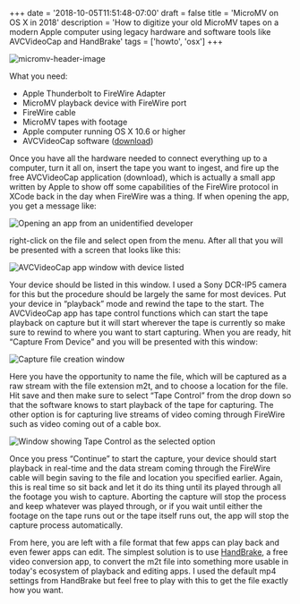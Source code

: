 +++
date = '2018-10-05T11:51:48-07:00'
draft = false
title = 'MicroMV on OS X in 2018'
description = 'How to digitize your old MicroMV tapes on a modern Apple computer using legacy hardware and software tools like AVCVideoCap and HandBrake'
tags = ['howto', 'osx']
+++

![micromv-header-image](/images/micromv-on-osx-in-2018/micromv-header.png)

What you need:
- Apple Thunderbolt to FireWire Adapter
- MicroMV playback device with FireWire port
- FireWire cable
- MicroMV tapes with footage
- Apple computer running OS X 10.6 or higher
- AVCVideoCap software ([download](https://nofile.io/f/mNaGHHh9297/AVCVideoCap.app.zip))

Once you have all the hardware needed to connect everything up to a computer, turn it all on, insert the tape you want to ingest, and fire up the free AVCVideoCap application (download), which is actually a small app written by Apple to show off some capabilities of the FireWire protocol in XCode back in the day when FireWire was a thing. If when opening the app, you get a message like:

![Opening an app from an unidentified developer](/images/micromv-on-osx-in-2018/micromv-warning-screenshot.png)

right-click on the file and select open from the menu. After all that you will be presented with a screen that looks like this:

![AVCVideoCap app window with device listed](/images/micromv-on-osx-in-2018/micromv-device-list.png)

Your device should be listed in this window. I used a Sony DCR-IP5 camera for this but the procedure should be largely the same for most devices. Put your device in “playback” mode and rewind the tape to the start. The AVCVideoCap app has tape control functions which can start the tape playback on capture but it will start wherever the tape is currently so make sure to rewind to where you want to start capturing. When you are ready, hit “Capture From Device” and you will be presented with this window:

![Capture file creation window](/images/micromv-on-osx-in-2018/micromv-capture-screenshot.png)

Here you have the opportunity to name the file, which will be captured as a raw stream with the file extension m2t, and to choose a location for the file. Hit save and then make sure to select “Tape Control” from the drop down so that the software knows to start playback of the tape for capturing. The other option is for capturing live streams of video coming through FireWire such as video coming out of a cable box.

![Window showing Tape Control as the selected option](/images/micromv-on-osx-in-2018/micromv-recording-mode-screenshot.png)

Once you press “Continue” to start the capture, your device should start playback in real-time and the data stream coming through the FireWire cable will begin saving to the file and location you specified earlier. Again, this is real time so sit back and let it do its thing until its played through all the footage you wish to capture. Aborting the capture will stop the process and keep whatever was played through, or if you wait until either the footage on the tape runs out or the tape itself runs out, the app will stop the capture process automatically.


From here, you are left with a file format that few apps can play back and even fewer apps can edit. The simplest solution is to use [HandBrake](https://handbrake.fr/), a free video conversion app, to convert the m2t file into something more usable in today's ecosystem of playback and editing apps. I used the default mp4 settings from HandBrake but feel free to play with this to get the file exactly how you want.